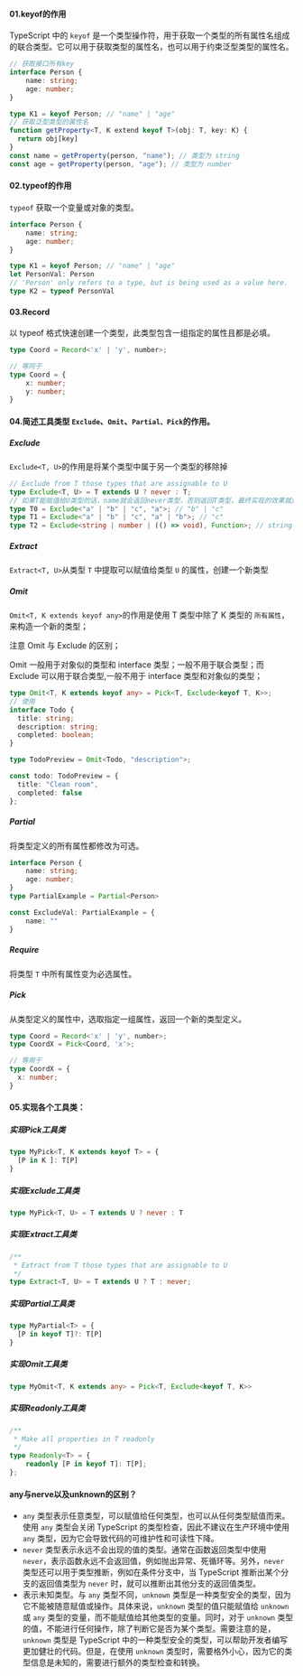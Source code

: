 #### 01.keyof的作用

TypeScript 中的 `keyof` 是一个类型操作符，用于获取一个类型的所有属性名组成的联合类型。它可以用于获取类型的属性名，也可以用于约束泛型类型的属性名。

```typescript
// 获取接口所有key
interface Person {
    name: string;
    age: number;
}

type K1 = keyof Person; // "name" | "age"
// 获取泛型类型的属性名
function getProperty<T, K extend keyof T>(obj: T, key: K) {
  return obj[key]
}
const name = getProperty(person, "name"); // 类型为 string
const age = getProperty(person, "age"); // 类型为 number

```

#### 02.typeof的作用

`typeof` 获取一个变量或对象的类型。

```typescript
interface Person {
    name: string;
    age: number;
}

type K1 = keyof Person; // "name" | "age"
let PersonVal: Person
// 'Person' only refers to a type, but is being used as a value here.
type K2 = typeof PersonVal
```

#### 03.Record

以 typeof 格式快速创建一个类型，此类型包含一组指定的属性且都是必填。

```typescript
type Coord = Record<'x' | 'y', number>;

// 等同于
type Coord = {
	x: number;
	y: number;
}

```

#### 04.简述工具类型 `Exclude`、`Omit`、`Partial、Pick`的作用。

##### Exclude

`Exclude<T, U>`的作用是将某个类型中属于另一个类型的移除掉

```typescript
// Exclude from T those types that are assignable to U
type Exclude<T, U> = T extends U ? never : T;
// 如果T能赋值给U类型的话，name就会返回never类型，否则返回T类型，最终实现的效果就是将T中某些属于U的类型移除掉。
type T0 = Exclude<"a" | "b" | "c", "a">; // "b" | "c"
type T1 = Exclude<"a" | "b" | "c", "a" | "b">; // "c"
type T2 = Exclude<string | number | (() => void), Function>; // string | number

```

##### Extract

`Extract<T, U>`从类型 `T` 中提取可以赋值给类型 `U` 的属性，创建一个新类型

##### Omit

`Omit<T, K extends keyof any>`的作用是使用 T 类型中除了 K 类型的 `所有属性`，来构造一个新的类型；

注意 Omit 与 Exclude 的区别；

Omit 一般用于对象似的类型和 interface 类型；一般不用于联合类型；而 Exclude 可以用于联合类型,一般不用于 interface 类型和对象似的类型；

```typescript
type Omit<T, K extends keyof any> = Pick<T, Exclude<keyof T, K>>;
// 使用
interface Todo {
  title: string;
  description: string;
  completed: boolean;
}

type TodoPreview = Omit<Todo, "description">;

const todo: TodoPreview = {
  title: "Clean room",
  completed: false
};

```

##### Partial

将类型定义的所有属性都修改为可选。

```typescript
interface Person {
    name: string;
    age: number;
}
type PartialExample = Partial<Person>

const ExcludeVal: PartialExample = {
    name: ""
}
```


##### Require

将类型 `T` 中所有属性变为必选属性。

##### Pick

从类型定义的属性中，选取指定一组属性，返回一个新的类型定义。

```typescript
type Coord = Record<'x' | 'y', number>;
type CoordX = Pick<Coord, 'x'>;

// 等用于
type CoordX = {
  x: number;
}

```

#### 05.实现各个工具类：

##### 实现Pick工具类

```ts
type MyPick<T, K extends keyof T> = {
  [P in K ]: T[P]
}
```

##### 实现Exclude工具类

```ts
type MyPick<T, U> = T extends U ? never : T
```

##### 实现Extract工具类

```ts
/**
 * Extract from T those types that are assignable to U
 */
type Extract<T, U> = T extends U ? T : never;
```

##### 实现Partial工具类

```ts
type MyPartial<T> = {
  [P in keyof T]?: T[P]
}
```

##### 实现Omit工具类

```ts
type MyOmit<T, K extends any> = Pick<T, Exclude<keyof T, K>>
```

##### 实现Readonly工具类

```ts
/**
 * Make all properties in T readonly
 */
type Readonly<T> = {
    readonly [P in keyof T]: T[P];
};

```

#### any与nerve以及unknown的区别？

* `any` 类型表示任意类型，可以赋值给任何类型，也可以从任何类型赋值而来。使用 `any` 类型会关闭 TypeScript 的类型检查，因此不建议在生产环境中使用 `any` 类型，因为它会导致代码的可维护性和可读性下降。
* `never` 类型表示永远不会出现的值的类型。通常在函数返回类型中使用 `never`，表示函数永远不会返回值，例如抛出异常、死循环等。另外，`never` 类型还可以用于类型推断，例如在条件分支中，当 TypeScript 推断出某个分支的返回值类型为 `never` 时，就可以推断出其他分支的返回值类型。
* 表示未知类型。与 `any` 类型不同，`unknown` 类型是一种类型安全的类型，因为它不能被随意赋值或操作。具体来说，`unknown` 类型的值只能赋值给 `unknown` 或 `any` 类型的变量，而不能赋值给其他类型的变量。同时，对于 `unknown` 类型的值，不能进行任何操作，除了判断它是否为某个类型。需要注意的是，`unknown` 类型是 TypeScript 中的一种类型安全的类型，可以帮助开发者编写更加健壮的代码。但是，在使用 `unknown` 类型时，需要格外小心，因为它的类型信息是未知的，需要进行额外的类型检查和转换。
